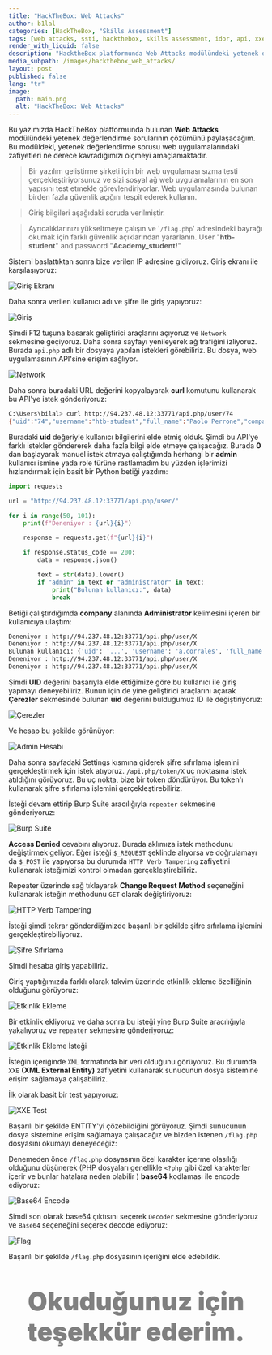 ```yaml
---
title: "HackTheBox: Web Attacks"
author: b1lal
categories: [HackTheBox, "Skills Assessment"]
tags: [web attacks, ssti, hackthebox, skills assessment, idor, api, xxe, http verb tampering]
render_with_liquid: false
description: "HacktheBox platformunda Web Attacks modülündeki yetenek değerlendirme sorularının çözümünü içermektedir."
media_subpath: /images/hackthebox_web_attacks/
layout: post
published: false  
lang: "tr"
image:
  path: main.png
  alt: "HackTheBox: Web Attacks"
---
```


Bu yazımızda HackTheBox platformunda bulunan **Web Attacks** modülündeki yetenek değerlendirme sorularının çözümünü paylaşacağım. Bu modüldeki, yetenek değerlendirme sorusu web uygulamalarındaki zafiyetleri ne derece kavradığımızı ölçmeyi amaçlamaktadır.


> Bir yazılım geliştirme şirketi için bir web uygulaması sızma testi gerçekleştiriyorsunuz ve sizi sosyal ağ web uygulamalarının en son yapısını test etmekle görevlendiriyorlar. Web uygulamasında bulunan birden fazla güvenlik açığını tespit ederek kullanın.

> Giriş bilgileri aşağıdaki soruda verilmiştir.

> Ayrıcalıklarınızı yükseltmeye çalışın ve '`/flag.php`' adresindeki bayrağı okumak için farklı güvenlik açıklarından yararlanın. User "**htb-student**" and password "**Academy_student!**"


Sistemi başlattıktan sonra bize verilen IP adresine gidiyoruz. Giriş ekranı ile karşılaşıyoruz:

![Giriş Ekranı](login.png)

Daha sonra verilen kullanıcı adı ve şifre ile giriş yapıyoruz:

![Giriş](login2.png)

Şimdi F12 tuşuna basarak geliştirici araçlarını açıyoruz ve `Network` sekmesine geçiyoruz. Daha sonra sayfayı yenileyerek ağ trafiğini izliyoruz. Burada `api.php` adlı bir dosyaya yapılan istekleri görebiliriz. Bu dosya, web uygulamasının API'sine erişim sağlıyor.

![Network](network.png)

Daha sonra buradaki URL değerini kopyalayarak **curl** komutunu kullanarak bu API'ye istek gönderiyoruz:

```bash
C:\Users\bilal> curl http://94.237.48.12:33771/api.php/user/74
{"uid":"74","username":"htb-student","full_name":"Paolo Perrone","company":"Schaefer Inc"}
```

Buradaki **uid** değeriyle kullanıcı bilgilerini elde etmiş olduk. Şimdi bu API'ye farklı istekler göndererek daha fazla bilgi elde etmeye çalışacağız. Burada **0** dan başlayarak manuel istek atmaya çalıştığımda herhangi bir **admin** kullanıcı ismine yada role türüne rastlamadım bu yüzden işlerimizi hızlandırmak için basit bir Python betiği yazdım:

```python
import requests

url = "http://94.237.48.12:33771/api.php/user/"

for i in range(50, 101):
    print(f"Deneniyor : {url}{i}")

    response = requests.get(f"{url}{i}")

    if response.status_code == 200:
        data = response.json()

        text = str(data).lower()
        if "admin" in text or "administrator" in text:
            print("Bulunan kullanıcı:", data)
            break
```

Betiği çalıştırdığımda **company** alanında **Administrator** kelimesini içeren bir kullanıcıya ulaştım: 

```bash
Deneniyor : http://94.237.48.12:33771/api.php/user/X
Deneniyor : http://94.237.48.12:33771/api.php/user/X
Bulunan kullanıcı: {'uid': '...', 'username': 'a.corrales', 'full_name': 'Amor Corrales', 'company': 'Administrator'}
Deneniyor : http://94.237.48.12:33771/api.php/user/X
Deneniyor : http://94.237.48.12:33771/api.php/user/X
```

Şimdi **UID** değerini başarıyla elde ettiğimize göre bu kullanıcı ile giriş yapmayı deneyebiliriz. Bunun için de yine geliştirici araçlarını açarak **Çerezler** sekmesinde bulunan **uid** değerini bulduğumuz ID ile değiştiriyoruz:

![Çerezler](uid.png)

Ve hesap bu şekilde görünüyor: 

![Admin Hesabı](admin-dashboard.png)


Daha sonra sayfadaki Settings kısmına giderek şifre sıfırlama işlemini gerçekleştirmek için istek atıyoruz. `/api.php/token/X` uç noktasına istek atıldığını görüyoruz. Bu uç nokta, bize bir token döndürüyor. Bu token'ı kullanarak şifre sıfırlama işlemini gerçekleştirebiliriz. 

İsteği devam ettirip Burp Suite aracılığıyla `repeater` sekmesine gönderiyoruz:

![Burp Suite](burp-repeater.png)

**Access Denied** cevabını alıyoruz. Burada aklımıza istek methodunu değiştirmek geliyor. Eğer isteği `$_REQUEST` şeklinde alıyorsa ve doğrulamayı da `$_POST` ile yapıyorsa bu durumda `HTTP Verb Tampering` zafiyetini kullanarak isteğimizi kontrol olmadan gerçekleştirebiliriz.

Repeater üzerinde sağ tıklayarak **Change Request Method** seçeneğini kullanarak isteğin methodunu `GET` olarak değiştiriyoruz:

![HTTP Verb Tampering](request-method.png)

İsteği şimdi tekrar gönderdiğimizde başarılı bir şekilde şifre sıfırlama işlemini gerçekleştirebiliyoruz.

![Şifre Sıfırlama](reset-password.png)

Şimdi hesaba giriş yapabiliriz.

Giriş yaptığımızda farklı olarak takvim üzerinde etkinlik ekleme özelliğinin olduğunu görüyoruz: 

![Etkinlik Ekleme](add-event.png)

Bir etkinlik ekliyoruz ve daha sonra bu isteği yine Burp Suite aracılığıyla yakalıyoruz ve `repeater` sekmesine gönderiyoruz:

![Etkinlik Ekleme İsteği](xml.png)

İsteğin içeriğinde `XML` formatında bir veri olduğunu görüyoruz. Bu durumda `XXE` **(XML External Entity)** zafiyetini kullanarak sunucunun dosya sistemine erişim sağlamaya çalışabiliriz.

İlk olarak basit bir test yapıyoruz:

![XXE Test](xxe-test.png)

Başarılı bir şekilde ENTITY'yi çözebildiğini görüyoruz. Şimdi sunucunun dosya sistemine erişim sağlamaya çalışacağız ve bizden istenen `/flag.php` dosyasını okumayı deneyeceğiz: 

Denemeden önce `/flag.php` dosyasının özel karakter içerme olasılığı olduğunu düşünerek (PHP dosyaları genellikle `<?php` gibi özel karakterler içerir ve bunlar hatalara neden olabilir ) **base64** kodlaması ile encode ediyoruz:


![Base64 Encode](php-filter.png)

Şimdi son olarak base64 çıktısını seçerek `Decoder` sekmesine gönderiyoruz ve `Base64` seçeneğini seçerek decode ediyoruz:

![Flag](flag.png)

Başarılı bir şekilde `/flag.php` dosyasının içeriğini elde edebildik.

<p style="font-weight:900; color: gray; font-size: 50px; text-align:center;">Okuduğunuz için teşekkür ederim.<p>

<style>
.center img {
  display:block;
  margin-left:auto;
  margin-right:auto;
}
.wrap pre{
  white-space: pre-wrap;
}


.post-desc {
  font-family: 'Open Sans', sans-serif !important;
}

</style>

